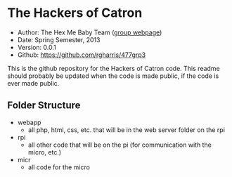 The Hackers of Catron
=====================

* Author:			The Hex Me Baby Team ([group webpage](https://engineering.purdue.edu/477grp3/))
* Date:				Spring Semester, 2013
* Version:			0.0.1
* Github:			<https://github.com/rgharris/477grp3>

This is the github repository for the Hackers of Catron code. This readme should probably be updated
when the code is made public, if the code is ever made public.

Folder Structure
----------------

* webapp
  * all php, html, css, etc. that will be in the web server folder on the rpi
* rpi
  * all other code that will be on the pi (for communication with the micro, etc.)
* micr
  * all code for the micro

